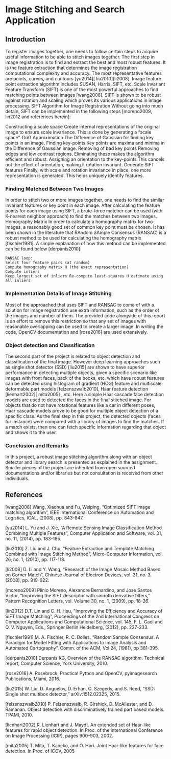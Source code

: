 # Image Stitching and Search Application

## Introduction
To register images together, one needs to follow certain steps to acquire useful information to be able to stitch images together. The first step in image registration is to find and extract the best and most robust features. It is the feature extraction that determines the image registration computational complexity and accuracy. The most representative features are points, curves, and contours [yu2014][ liu2010][li2008]. Image feature point extraction algorithm includes SUSAN, Harris, SIFT, etc. Scale Invariant Feature Transform (SIFT) is one of the most powerful approaches to find matching points between images [wang2008]. SIFT is shown to be robust against rotation and scaling which proves its various applications in image processing. 
SIFT Algorithm for Image Registration
Without going into much detain, SIFT can be implemented in the following steps [moreno2009, lin2012 and references herein]:

Constructing a scale space Create internal representations of the original image to ensure scale invariance. This is done by generating a “scale space”.
	DoG Approximation The Difference of Gaussian for finding key points in an image.
	Finding key-points  Key points are maxima and minima in the Difference of Gaussian image.
	Removing of bad key points  Removing edges and low contrast regions. Eliminating these makes the algorithm efficient and robust.
	Assigning an orientation to the key-points This cancels out the effect of orientation, making it rotation invariant.
	Generate SIFT features Finally, with scale and rotation invariance in place, one more representation is generated. This helps uniquely identify features.
  
### Finding Matched Between Two Images
In order to stitch two or more images together, one needs to find the similar invariant features or key point in each image. After calculating the feature points for each image using SIFT, a brute-force matcher can be used (with K-nearest neighbor approach) to find the matches between two images.
Homography Matrix
In order to calculate a homography matrix for two images, a reasonably good set of common key point must be chosen. It has been shown in the literature that RAndom SAmple Consensus (RANSAC) is a robust method to be used for calculating the homography matrix [fischler1981]. A simple explanation of how this method can be implemented can be found below [derpanis2010]: 

	RANSAC loop: 
	Select four feature pairs (at random)
	Compute homography matrix H (the exact representation) 
	Compute inliers
	Keep largest set of inliers Re-compute least-squares H estimate using all inliers   

### Implementation Details of Image Stitching
Most of the approached that uses SIFT and RANSAC to come of with a solution for image registration use extra information, such as the order of the images and number of them. The provided code alongside of this report is an effort to remove this restriction so that any set of images with reasonable overlapping can be used to create a larger image. In writing the code, OpenCV documentation and [rose2016] are used extensively.

### Object detection and Classification
The second part of the project is related to object detection and classification of the final image. However deep learning approaches such as single shot detector (SSD) [liu2015] are shown to have superior performance in detecting multiple objects, given a specific scenario like images with front faces, back of the books, etc. which have robust features can be detected using histogram of gradient (HOG) feature and multiscale deformable part models [felzenszwalb2010], Haar feature detection [lienhart2002][ mita2005] , etc.
Here a simple Haar cascade face detection models are used to detected the faces in the final stitched image. For objects that do not have rotational features like a car in different poses, Haar cascade models prove to be good for multiple object detection of a specific class. As the final step in this project, the detected objects (faces for instance) were compared with a library of images to find the matches. If a match exists, then one can fetch specific information regarding that object and shows it to the user.

### Conclusion and Remarks
In this project, a robust image stitching algorithm along with an object detector and library search is presented as explained in the assignment. Smaller pieces of the project are inherited from open sourced documentations and/or libraries but not consultation is received from other individuals.
 
## References
[wang2008] Wang, Xiaohua and Fu, Weiping, “Optimized SIFT image matching algorithm”, IEEE International Conference on Automation and Logistics, ICAL, (2008), pp. 843-847.

[yu2014] L. Yu and J. Xie, “A Remote Sensing Image Classification Method Combining Multiple Features”, Computer Application and Software, vol. 31, no. 11, (2014), pp. 183-185. 

[liu2010] Z. Liu and J. Chu, “Feature Extraction and Template Matching Combined with Image Stitching Method”, Micro-Computer Information, vol. 26, no. 1, (2010), pp. 117-118. 

[li2008] D. Li and Y. Wang, “Research of the Image Mosaic Method Based on Corner Match”, Chinese Journal of Electron Devices, vol. 31, no. 3, (2008), pp. 919-922.

[moreno2009] Plinio Moreno, Alexandre Bernardino, and José Santos Victor, "Improving the SIFT descriptor with smooth derivative filters," Pattern Recognition Letters, vol. Volume 30, no. 1, (2009), pp. 18-26. 

[lin2012] D.T. Lin and C. H. Hsu, "Improving the Efficiency and Accuracy of SIFT Image Matching", Proceedings of the 2nd International Congress on Computer Applications and Computational Science, vol. 145, F. L. Gaol and Q. V. Nguyen, Eds., Springer Berlin Heidelberg, (2012), pp. 227-233.

[fischler1981] M. A. Fischler, R. C. Bolles. “Random Sample Consensus: A Paradigm for Model Fitting with Applications to Image Analysis and Automated Cartography”. Comm. of the ACM, Vol 24, (1981), pp 381-395.

[derpanis2010] Derpanis KG, Overview of the RANSAC algorithm. Technical report, Computer Science, York University, 2010.

[rose2016] A. Rosebrock, Practical Python and OpenCV, pyimagesearch Publications, Miami, 2016.

[liu2015] W. Liu, D. Anguelov, D. Erhan, C. Szegedy, and S. Reed, “SSD: Single shot multibox detector,” arXiv:1512.02325, 2015.

[felzenszwalb2010] P. Felzenszwalb, R. Girshick, D. McAllester, and D. Ramanan. Object detection with discriminatively trained part based models. TPAMI, 2010.

[lienhart2002] R. Lienhart and J. Maydt. An extended set of Haar-like features for rapid object detection. In Proc. of the International Conference on Image Processing (ICIP), pages 900–903, 2002.

[mita2005] T. Mita, T. Kaneko, and O. Hori. Joint Haar-like features for face detection. In Proc. of ICCV, 2005

